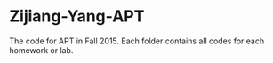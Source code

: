 # Zijiang-Yang-APT

The code for APT in Fall 2015.
Each folder contains all codes for each homework or lab.
